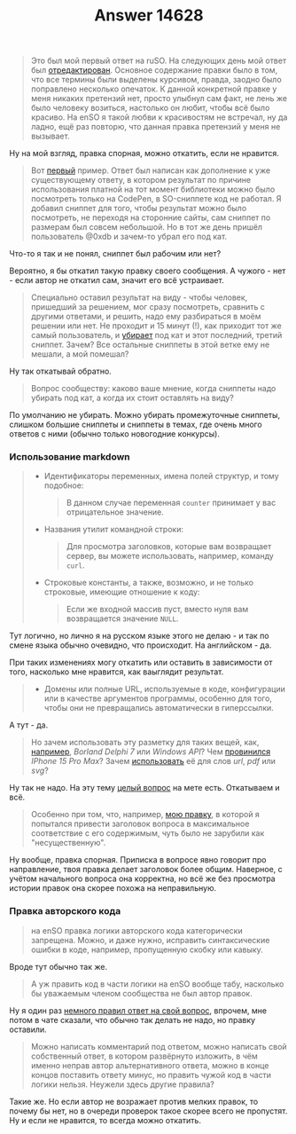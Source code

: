 ﻿---
title: "Answer 14628"
se.owner.user_id: 178988
se.owner.display_name: "Qwertiy"
se.owner.link: "https://ru.meta.stackoverflow.com/users/178988/qwertiy"
se.answer_id: 14628
se.question_id: 14623
se.post_type: answer
se.is_accepted: True
---
<blockquote>
<p>Это был мой первый ответ на ruSO. На следующих день мой ответ был <a href="https://ru.stackoverflow.com/posts/1604329/revisions">отредактирован</a>. Основное содержание правки было в том, что все термины были выделены курсивом, правда, заодно было поправлено несколько опечаток. К данной конкретной правке у меня никаких претензий нет, просто улыбнул сам факт, не лень же было человеку возиться, настолько он любит, чтобы всё было красиво. На enSO я такой любви к красивостям не встречал, ну да ладно, ещё раз повторю, что данная правка претензий у меня не вызывает.</p>
</blockquote>
<p>Ну на мой взгляд, правка спорная, можно откатить, если не нравится.</p>
<blockquote>
<p>Вот <a href="https://ru.stackoverflow.com/questions/686793/%D0%9F%D0%BB%D0%B0%D0%B2%D0%BD%D1%8B%D0%B9-%D0%BC%D0%BE%D1%80%D1%84%D0%B8%D0%BD%D0%B3-%D0%BE%D0%B4%D0%BD%D0%BE%D0%B3%D0%BE-%D0%B8%D0%B7%D0%BE%D0%B1%D1%80%D0%B0%D0%B6%D0%B5%D0%BD%D0%B8%D1%8F-%D0%B2-%D0%B4%D1%80%D1%83%D0%B3%D0%BE%D0%B5/1611700#1611700">первый</a> пример. Ответ был написан как дополнение к уже существующему ответу, в котором результат по причине использования платной на тот момент библиотеки можно было посмотреть только на CodePen, в SO-сниппете код не работал. Я добавил сниппет для того, чтобы результат можно было посмотреть, не переходя на сторонние сайты, сам сниппет по размерам был совсем небольшой. Но в тот же день пришёл пользователь @0xdb и зачем-то убрал его под кат.</p>
</blockquote>
<p>Что-то я так и не понял, сниппет был рабочим или нет?</p>
<p>Вероятно, я бы откатил такую правку своего сообщения. А чужого - нет - если автор не откатил сам, значит его всё устраивает.</p>
<blockquote>
<p>Специально оставил результат на виду - чтобы человек, пришедший за решением, мог сразу посмотреть, сравнить с другими ответами, и решить, надо ему разбираться в моём решении или нет. Не проходит и 15 минут (!), как приходит тот же самый пользователь, и <a href="https://ru.stackoverflow.com/posts/1611888/revisions">убирает</a> под кат и этот последний, третий сниппет. Зачем? Все остальные сниппеты в этой ветке ему не мешали, а мой помешал?</p>
</blockquote>
<p>Ну так откатывай обратно.</p>
<blockquote>
<p>Вопрос сообществу: каково ваше мнение, когда сниппеты надо убирать под кат, а когда их стоит оставлять на виду?</p>
</blockquote>
<p>По умолчанию не убирать. Можно убирать промежуточные сниппеты, слишком большие сниппеты и сниппеты в темах, где очень много ответов с ними (обычно только новогодние конкурсы).</p>
<h3>Использование markdown</h3>
<blockquote>
<ul>
<li><p>Идентификаторы переменных, имена полей структур, и тому подобное:</p>
<blockquote>
<p>В данном случае переменная <code>counter</code> принимает у вас отрицательное значение.</p>
</blockquote>
</li>
<li><p>Названия утилит командной строки:</p>
<blockquote>
<p>Для просмотра заголовков, которые вам возвращает сервер, вы можете использовать, например, команду <code>curl</code>.</p>
</blockquote>
</li>
<li><p>Строковые константы, а также, возможно, и не только строковые, имеющие отношение к коду:</p>
<blockquote>
<p>Если же входной массив пуст, вместо нуля вам возвращается значение <code>NULL</code>.</p>
</blockquote>
</li>
</ul>
</blockquote>
<p>Тут логично, но лично я на русском языке этого не делаю - и так по смене языка обычно очевидно, что происходит. На английском - да.</p>
<p>При таких изменениях могу откатить или оставить в зависимости от того, насколько мне нравится, как ваыглядит результат.</p>
<blockquote>
<ul>
<li>Домены или полные URL, используемые в коде, конфигурации или в качестве аргументов программы, особенно для того, чтобы они не превращались автоматически в гиперссылки.</li>
</ul>
</blockquote>
<p>А тут - да.</p>
<blockquote>
<p>Но зачем использовать эту разметку для таких вещей, как, <a href="https://ru.stackoverflow.com/posts/1611844/revisions">например</a>, <em>Borland Delphi 7</em> или <em>Windows API</em>? Чем <a href="https://ru.stackoverflow.com/posts/1611972/revisions">провинился</a> <em>IPhone 15 Pro Max</em>? Зачем <a href="https://ru.stackoverflow.com/posts/1611982/revisions">использовать</a> её для слов <em>url</em>, <em>pdf</em> или <em>svg</em>?</p>
</blockquote>
<p>Ну так не надо. На эту тему <a href="https://ru.meta.stackoverflow.com/q/1328/178988">целый вопрос</a> на мете есть. Откатываем и всё.</p>
<blockquote>
<p>Особенно при том, что, например, <a href="https://ru.stackoverflow.com/posts/1611524/revisions">мою правку</a>, в которой я попытался привести заголовок вопроса в максимальное соответствие с его содержимым, чуть было не зарубили как &quot;несущественную&quot;.</p>
</blockquote>
<p>Ну вообще, правка спорная. Приписка в вопросе явно говорит про направление, твоя правка делает заголовок более общим. Наверное, с учётом начального вопроса она корректна, но всё же без просмотра истории правок она скорее похожа на неправильную.</p>
<h3>Правка авторского кода</h3>
<blockquote>
<p>на enSO правка логики авторского кода категорически запрещена. Можно, и даже нужно, исправить синтаксические ошибки в коде, например, пропущенную скобку или кавыку.</p>
</blockquote>
<p>Вроде тут обычно так же.</p>
<blockquote>
<p>А уж править код в части логики на enSO вообще табу, насколько бы уважаемым членом сообщества не был автор правок.</p>
</blockquote>
<p>Ну я один раз <a href="https://stackoverflow.com/posts/47517946/revisions">немного правил ответ на свой вопрос</a>, впрочем, мне потом в чате сказали, что обычно так делать не надо, но правку оставили.</p>
<blockquote>
<p>Можно написать комментарий под ответом, можно написать свой собственный ответ, в котором развёрнуто изложить, в чём именно неправ автор альтернативного ответа, можно в конце концов поставить ответу минус, но править чужой код в части логики нельзя. Неужели здесь другие правила?</p>
</blockquote>
<p>Такие же. Но если автор не возражает против мелких правок, то почему бы нет, но в очереди проверок такое скорее всего не пропустят. Ну и если не нравится, то всегда можно откатить.</p>
